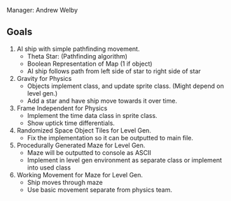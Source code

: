 Manager: Andrew Welby

## Goals

1. AI ship with simple pathfinding movement.
    * Theta Star: (Pathfinding algorithm)
    * Boolean Representation of Map (1 if object)
    * AI ship follows path from left side of star to right side of star
2. Gravity for Physics
    * Objects implement class, and update sprite class. (Might depend on level gen.)
    * Add a star and have ship move towards it over time.
3. Frame Independent for Physics
    * Implement the time data class in sprite class.
    * Show uptick time differentials.
4. Randomized Space Object Tiles for Level Gen.
    * Fix the implementation so it can be outputted to main file.
5. Procedurally Generated Maze for Level Gen.
    * Maze will be outputted to console as ASCII
    * Implement in level gen environment as separate class or implement into used class
6. Working Movement for Maze for Level Gen.
    * Ship moves through maze
    * Use basic movement separate from physics team.
